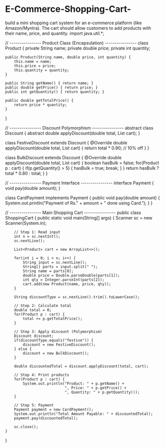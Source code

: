 # E-Commerce-Shopping-Cart-
build a mini shopping cart system for an e-commerce platform (like Amazon/Myntra). The cart should allow customers to add products with their name, price, and quantity.
import java.util.*;

// ---------------- Product Class (Encapsulation) ----------------
class Product {
    private String name;
    private double price;
    private int quantity;

    public Product(String name, double price, int quantity) {
        this.name = name;
        this.price = price;
        this.quantity = quantity;
    }

    public String getName() { return name; }
    public double getPrice() { return price; }
    public int getQuantity() { return quantity; }

    public double getTotalPrice() {
        return price * quantity;
    }
}

// ---------------- Discount Polymorphism ----------------
abstract class Discount {
    abstract double applyDiscount(double total, List<Product> cart);
}

class FestiveDiscount extends Discount {
    @Override
    double applyDiscount(double total, List<Product> cart) {
        return total * 0.90; // 10% off
    }
}

class BulkDiscount extends Discount {
    @Override
    double applyDiscount(double total, List<Product> cart) {
        boolean hasBulk = false;
        for(Product p : cart) {
            if(p.getQuantity() > 5) {
                hasBulk = true; break;
            }
        }
        return hasBulk ? total * 0.80 : total;
    }
}

// ---------------- Payment Interface ----------------
interface Payment {
    void pay(double amount);
}

class CardPayment implements Payment {
    public void pay(double amount) {
        System.out.println("Payment of Rs." + amount + " done using Card.");
    }
}

// ---------------- Main Shopping Cart ----------------
public class ShoppingCart {
    public static void main(String[] args) {
        Scanner sc = new Scanner(System.in);

        // Step 1: Read input
        int n = sc.nextInt();
        sc.nextLine();

        List<Product> cart = new ArrayList<>();

        for(int i = 0; i < n; i++) {
            String input = sc.nextLine();
            String[] parts = input.split(" ");
            String name = parts[0];
            double price = Double.parseDouble(parts[1]);
            int qty = Integer.parseInt(parts[2]);
            cart.add(new Product(name, price, qty));
        }

        String discountType = sc.nextLine().trim().toLowerCase();

        // Step 2: Calculate total
        double total = 0;
        for(Product p : cart) {
            total += p.getTotalPrice();
        }

        // Step 3: Apply discount (Polymorphism)
        Discount discount;
        if(discountType.equals("festive")) {
            discount = new FestiveDiscount();
        } else {
            discount = new BulkDiscount();
        }

        double discountedTotal = discount.applyDiscount(total, cart);

        // Step 4: Print products
        for(Product p : cart) {
            System.out.println("Product: " + p.getName() +
                               ", Price: " + p.getPrice() +
                               ", Quantity: " + p.getQuantity());
        }

        // Step 5: Payment
        Payment payment = new CardPayment();
        System.out.println("Total Amount Payable: " + discountedTotal);
        payment.pay(discountedTotal);

        sc.close();
    }
}
